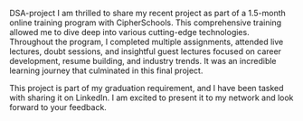 DSA-project
I am thrilled to share my recent project as part of a 1.5-month online training program with CipherSchools. This comprehensive training allowed me to dive deep into various cutting-edge technologies. Throughout the program, I completed multiple assignments, attended live lectures, doubt sessions, and insightful guest lectures focused on career development, resume building, and industry trends. It was an incredible learning journey that culminated in this final project.

This project is part of my graduation requirement, and I have been tasked with sharing it on LinkedIn. I am excited to present it to my network and look forward to your feedback.
